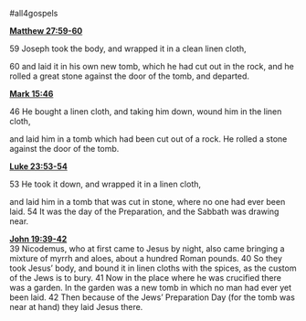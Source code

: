 #all4gospels 

[**Matthew 27:59-60**](http://harmony.bible/small-group-resources/harmony-bible-map/)

59 Joseph took the body, and wrapped it in a clean linen cloth,

60 and laid it in his own new tomb, which he had cut out in the rock, and he rolled a great stone against the door of the tomb, and departed.

**[Mark 15:46](http://www.blueletterbible.org/search/preSearch.cfm?Criteria=Mark+15.46&t=NIV)**

46 He bought a linen cloth, and taking him down, wound him in the linen cloth,

and laid him in a tomb which had been cut out of a rock. He rolled a stone against the door of the tomb.

**[Luke 23:53-54](http://www.blueletterbible.org/search/preSearch.cfm?Criteria=Luke+23.53-54&t=NIV)**

53 He took it down, and wrapped it in a linen cloth,

and laid him in a tomb that was cut in stone, where no one had ever been laid. 54 It was the day of the Preparation, and the Sabbath was drawing near.

**[John 19:39-42](http://www.blueletterbible.org/search/preSearch.cfm?Criteria=John+19.39-42&t=NIV)**  
39 Nicodemus, who at first came to Jesus by night, also came bringing a mixture of myrrh and aloes, about a hundred Roman pounds. 40 So they took Jesus’ body, and bound it in linen cloths with the spices, as the custom of the Jews is to bury. 41 Now in the place where he was crucified there was a garden. In the garden was a new tomb in which no man had ever yet been laid. 42 Then because of the Jews’ Preparation Day (for the tomb was near at hand) they laid Jesus there.